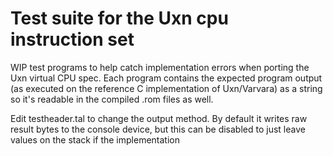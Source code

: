# Test suite for the Uxn cpu instruction set

WIP test programs to help catch implementation errors when porting the Uxn virtual CPU spec. Each program contains the expected program output (as executed on the reference C implementation of Uxn/Varvara) as a string so it's readable in the compiled .rom files as well.

Edit testheader.tal to change the output method. By default it writes raw result bytes to the console device, but this can be disabled to just leave values on the stack if the implementation
